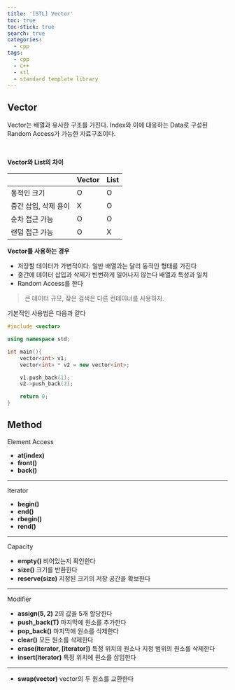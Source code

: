 ```yaml
---
title: '[STL] Vector'
toc: true
toc-stick: true
search: true
categories:
  - cpp
tags:
  - cpp
  - c++
  - stl
  - standard template library
---
```


## Vector  

Vector는 배열과 유사한 구조를 가진다.
Index와 이에 대응하는 Data로 구성된 Random Access가 가능한 자료구조이다.  

<br/>  

**Vector와 List의 차이**   

|         | Vector | List |
|:--------|:-------|------|
|동적인 크기|O|O|
|중간 삽입, 삭제 용이|X|O|
|순차 접근 가능|O|O|
|랜덤 접근 가능|O|X|  


**Vector를 사용하는 경우**   
- 저장할 데이터가 가변적이다. 
일반 배열과는 달리 동적인 형태를 가진다
- 중간에 데이터 삽입과 삭제가 빈번하게 일어나지 않는다
배열과 특성과 일치
- Random Access를 한다

> 큰 데이터 규모, 잦은 검색은 다른 컨테이너를 사용하자.



기본적인 사용법은 다음과 같다
``` cpp
#include <vector>

using namespace std;

int main(){
	vector<int> v1;
	vector<int> * v2 = new vector<int>;

	v1.push_back(1);
	v2->push_back(2);

	return 0;
}
```


## Method  
Element Access  
- **at(index)**
- **front()**
- **back()**  

--------------------  

Iterator  
- **begin()**
- **end()**
- **rbegin()**
- **rend()**

--------------------

Capacity
- **empty()**  비어있는지 확인한다
- **size()**   크기를 반환한다
- **reserve(size)** 지정된 크기의 저장 공간을 확보한다

--------------------  

Modifier
- **assign(5, 2)**   2의 값을 5개 할당한다
- **push_back(T)** 마지막에 원소를 추가한다
- **pop_back()** 마지막에 원소를 삭제한다
- **clear()** 모든 원소를 삭제한다
- **erase(iterator, [iterator])**  특정 위치의 원소나 지정 범위의 원소를 삭제한다
- **insert(iterator)** 특정 위치에 원소를 삽입한다

-------------------- 

- **swap(vector)** vector의 두 원소를 교환한다